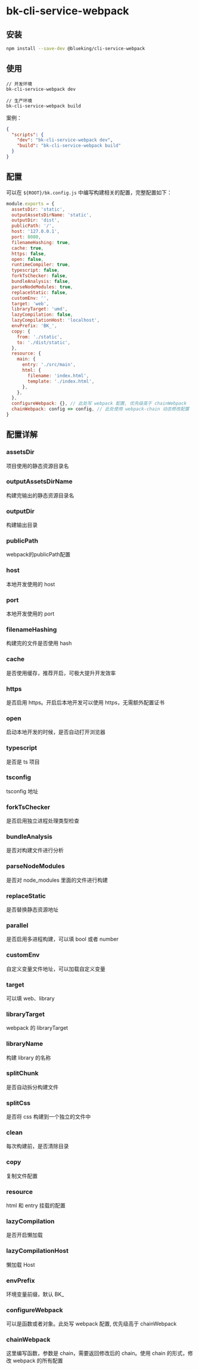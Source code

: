 # bk-cli-service-webpack
## 安装

```bash
npm install --save-dev @blueking/cli-service-webpack
```

## 使用

```
// 开发环境
bk-cli-service-webpack dev

// 生产环境
bk-cli-service-webpack build
```
案例：
```json
{
  "scripts": {
    "dev": "bk-cli-service-webpack dev",
    "build": "bk-cli-service-webpack build"
  }
}
```

## 配置

可以在 `${ROOT}/bk.config.js` 中编写构建相关的配置，完整配置如下：
```js
module.exports = {
  assetsDir: 'static',
  outputAssetsDirName: 'static',
  outputDir: 'dist',
  publicPath: '/',
  host: '127.0.0.1',
  port: 8080,
  filenameHashing: true,
  cache: true,
  https: false,
  open: false,
  runtimeCompiler: true,
  typescript: false,
  forkTsChecker: false,
  bundleAnalysis: false,
  parseNodeModules: true,
  replaceStatic: false,
  customEnv: '',
  target: 'web',
  libraryTarget: 'umd',
  lazyCompilation: false,
  lazyCompilationHost: 'localhost',
  envPrefix: 'BK_',
  copy: {
    from: './static',
    to: './dist/static',
  },
  resource: {
    main: {
      entry: './src/main',
      html: {
        filename: 'index.html',
        template: './index.html',
      },
    },
  },
  configureWebpack: {}, // 此处写 webpack 配置, 优先级高于 chainWebpack
  chainWebpack: config => config, // 此处使用 webpack-chain 动态修改配置
}
```
## 配置详解

### assetsDir
项目使用的静态资源目录名

### outputAssetsDirName
构建完输出的静态资源目录名

### outputDir
构建输出目录

### publicPath
webpack的publicPath配置

### host
本地开发使用的 host

### port
本地开发使用的 port

### filenameHashing
构建完的文件是否使用 hash

### cache
是否使用缓存，推荐开启，可极大提升开发效率

### https
是否启用 https。开启后本地开发可以使用 https，无需额外配置证书

### open
启动本地开发的时候，是否自动打开浏览器

### typescript
是否是 ts 项目

### tsconfig
tsconfig 地址

### forkTsChecker
是否启用独立进程处理类型检查

### bundleAnalysis
是否对构建文件进行分析

### parseNodeModules
是否对 node_modules 里面的文件进行构建

### replaceStatic
是否替换静态资源地址

### parallel
是否启用多进程构建，可以填 bool 或者 number

### customEnv
自定义变量文件地址，可以加载自定义变量

### target
可以填 web、library

### libraryTarget
webpack 的 libraryTarget

### libraryName
构建 library 的名称

### splitChunk
是否自动拆分构建文件

### splitCss
是否将 css 构建到一个独立的文件中

### clean
每次构建前，是否清除目录

### copy
复制文件配置

### resource
html 和 entry 挂载的配置

### lazyCompilation
是否开启懒加载

### lazyCompilationHost
懒加载 Host

### envPrefix
环境变量前缀，默认 BK_

### configureWebpack
可以是函数或者对象。此处写 webpack 配置, 优先级高于 chainWebpack

### chainWebpack
这里编写函数，参数是 chain，需要返回修改后的 chain。使用 chain 的形式，修改 webpack 的所有配置
